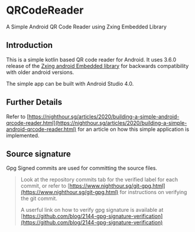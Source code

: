 # QRCodeReader
A Simple Android QR Code Reader using Zxing Embedded Library

## Introduction
This is a simple kotlin based QR code reader for Android. It uses 3.6.0  release of the 
[Zxing android Embedded library](https://github.com/journeyapps/zxing-android-embedded)
for backwards compatibility with older android versions. 

The simple app can be built with Android Studio 4.0.

## Further Details
Refer to
[https://nighthour.sg/articles/2020/building-a-simple-android-qrcode-reader.html](https://nighthour.sg/articles/2020/building-a-simple-android-qrcode-reader.html) 
for an article on how this simple application is implemented.


## Source signature
Gpg Signed commits are used for committing the source files.

> Look at the repository commits tab for the verified label for each commit, or refer to [https://www.nighthour.sg/git-gpg.html](https://www.nighthour.sg/git-gpg.html) for instructions on verifying the git commit.
>
> A userful link on how to verify gpg signature is available at [https://github.com/blog/2144-gpg-signature-verification](https://github.com/blog/2144-gpg-signature-verification)

